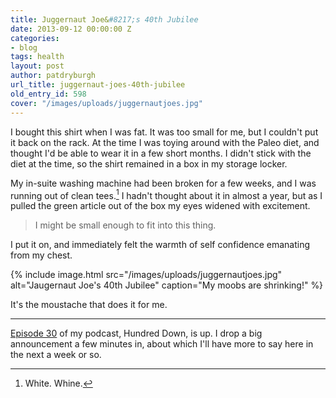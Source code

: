 ```yaml
---
title: Juggernaut Joe&#8217;s 40th Jubilee
date: 2013-09-12 00:00:00 Z
categories:
- blog
tags: health
layout: post
author: patdryburgh
url_title: juggernaut-joes-40th-jubilee
old_entry_id: 598
cover: "/images/uploads/juggernautjoes.jpg"
---
```


I bought this shirt when I was fat. It was too small for me, but I couldn't put it back on the rack. At the time I was toying around with the Paleo diet, and thought I'd be able to wear it in a few short months. I didn't stick with the diet at the time, so the shirt remained in a box in my storage locker.

My in-suite washing machine had been broken for a few weeks, and I was running out of clean tees.[^1] I hadn't thought about it in almost a year, but as I pulled the green article out of the box my eyes widened with excitement.

>I might be small enough to fit into this thing.

I put it on, and immediately felt the warmth of self confidence emanating from my chest.

{% include image.html src="/images/uploads/juggernautjoes.jpg" alt="Jaugernaut Joe's 40th Jubilee" caption="My moobs are shrinking!" %}

It's the moustache that does it for me.

***

[Episode 30][1] of my podcast, Hundred Down, is up. I drop a big announcement a few minutes in, about which I'll have more to say here in the next a week or so.

[^1]: White. Whine.

[1]: http://hundreddown.net/show/30